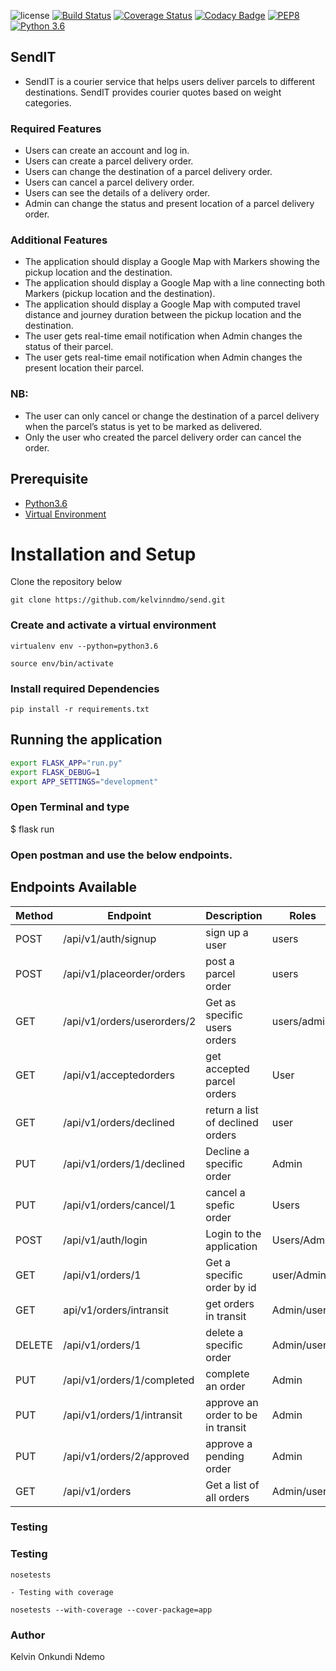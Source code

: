 ![license](https://img.shields.io/github/license/mashape/apistatus.svg)
[![Build Status](https://travis-ci.org/kelvinndmo/send.svg?branch=challenge-two-develop)](https://travis-ci.org/kelvinndmo/send)
[![Coverage Status](https://coveralls.io/repos/github/kelvinndmo/send/badge.svg?branch=challenge-two-develop)](https://coveralls.io/github/kelvinndmo/send?branch=challenge-two-develop)
[![Codacy Badge](https://api.codacy.com/project/badge/Grade/d5b456c6aa5a4648a45f2c72346dba4a)](https://www.codacy.com/app/kelvinndmo/send?utm_source=github.com&amp;utm_medium=referral&amp;utm_content=kelvinndmo/send&amp;utm_campaign=Badge_Grade)
[![PEP8](https://img.shields.io/badge/code%20style-pep8-orange.svg)](https://www.python.org/dev/peps/pep-0008/)
[![Python 3.6](https://img.shields.io/badge/python-3.6-blue.svg)](https://www.python.org/downloads/release/python-360/)

## SendIT
- SendIT is a courier service that helps users deliver parcels to different destinations. SendIT provides      courier quotes based on weight categories.

### Required Features
- Users can create an account and log in.
- Users can create a parcel delivery order.
- Users can change the destination of a parcel delivery order.
- Users can cancel a parcel delivery order.
- Users can see the details of a delivery order.
- Admin can change the status and present location of a parcel delivery order.

### Additional Features
- The application should display a Google Map with Markers showing the pickup location and the destination.
- The application should display a Google Map with a line connecting both Markers (pickup location and the     destination).
- The application should display a Google Map with computed travel distance and journey duration between the   pickup location and the destination.
- The user gets real-time email notification when Admin changes the status of their parcel.
- The user gets real-time email notification when Admin changes the present location their parcel.

### NB:

- The user can only cancel or change the destination of a parcel delivery when the parcel’s status is yet to   be marked as delivered.
- Only the user who created the parcel delivery order can cancel the order.
## Prerequisite

- [Python3.6](https://www.python.org/downloads/release/python-365/)
- [Virtual Environment](https://virtualenv.pypa.io/en/stable/installation/)

# Installation and Setup

Clone the repository below

```
git clone https://github.com/kelvinndmo/send.git
```

### Create and activate a virtual environment

    virtualenv env --python=python3.6

    source env/bin/activate

### Install required Dependencies

    pip install -r requirements.txt

## Running the application

```bash
export FLASK_APP="run.py"
export FLASK_DEBUG=1
export APP_SETTINGS="development"
```
### Open Terminal and type
$ flask run

### Open postman and use the below endpoints.


## Endpoints Available

| Method | Endpoint                        | Description                           | Roles         |
| ------ | ------------------------------- | ------------------------------------- | ------------  |
| POST   | /api/v1/auth/signup             | sign up a user                        | users         |
| POST   | /api/v1/placeorder/orders       | post a parcel order                   | users         |
| GET    |/api/v1/orders/userorders/2      | Get as specific users orders          | users/admin   |
| GET    | /api/v1/acceptedorders          | get accepted parcel orders            | User          |
| GET    | /api/v1/orders/declined         | return a list of declined orders      |user           |
| PUT    |/api/v1/orders/1/declined        | Decline a specific order              | Admin         |
| PUT    | /api/v1/orders/cancel/1         | cancel a spefic order                 | Users         |
| POST   | /api/v1/auth/login              | Login to the application              | Users/Admin   |
| GET    | /api/v1/orders/1                | Get a specific order by id            | user/Admin    |
| GET    | api/v1/orders/intransit         | get orders in transit                 | Admin/users   |
| DELETE | /api/v1/orders/1                | delete a specific order               | Admin/users   |
| PUT    | /api/v1/orders/1/completed      | complete an order                     | Admin         |
| PUT    | /api/v1/orders/1/intransit      | approve an order to be in transit     | Admin         |
| PUT    | /api/v1/orders/2/approved       | approve a pending order               | Admin         |
| GET    | /api/v1/orders                  | Get a list of all orders              | Admin/users            |

### Testing

### Testing

    nosetests

    - Testing with coverage

    nosetests --with-coverage --cover-package=app

### Author

Kelvin Onkundi Ndemo
